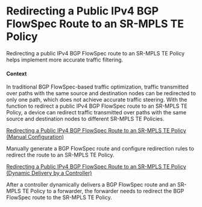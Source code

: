 Redirecting a Public IPv4 BGP FlowSpec Route to an SR-MPLS TE Policy
====================================================================

Redirecting a public IPv4 BGP FlowSpec route to an SR-MPLS TE Policy helps implement more accurate traffic filtering.

#### Context

In traditional BGP FlowSpec-based traffic optimization, traffic transmitted over paths with the same source and destination nodes can be redirected to only one path, which does not achieve accurate traffic steering. With the function to redirect a public IPv4 BGP FlowSpec route to an SR-MPLS TE Policy, a device can redirect traffic transmitted over paths with the same source and destination nodes to different SR-MPLS TE Policies.


[Redirecting a Public IPv4 BGP FlowSpec Route to an SR-MPLS TE Policy (Manual Configuration)](../../../../software/nev8r10_vrpv8r16/user/vrp/dc_vrp_sr_all_cfg_0114.html)

Manually generate a BGP FlowSpec route and configure redirection rules to redirect the route to an SR-MPLS TE Policy.

[Redirecting a Public IPv4 BGP FlowSpec Route to an SR-MPLS TE Policy (Dynamic Delivery by a Controller)](../../../../software/nev8r10_vrpv8r16/user/vrp/dc_vrp_sr_all_cfg_0115.html)

After a controller dynamically delivers a BGP FlowSpec route and an SR-MPLS TE Policy to a forwarder, the forwarder needs to redirect the BGP FlowSpec route to the SR-MPLS TE Policy.
